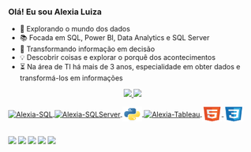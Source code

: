 ### Olá! Eu sou Alexia Luiza

- 🌟 Explorando o mundo dos dados
- 📚 Focada em SQL, Power BI, Data Analytics e SQL Server
- 🎨 Transformando informação em decisão
- 💡 Descobrir coisas e explorar o porquê dos acontecimentos
- ⏳ Na área de TI há mais de 3 anos, especialidade em obter dados e transformá-los em informações

<div align="center">
  <a href="https://github.com/AlexaCoast">
      <img height="180em" src="https://github-readme-stats.vercel.app/api?username=alexacoast&show_icons=true&theme=dark&include_all_commits=true&count_private=true"/>
  <img height="180em" src="https://github-readme-stats.vercel.app/api/top-langs/?username=alexacoast&layout=compact&langs_count=7&theme=dark"/>
</div>

<div style="display: inline_block"><br>
  <img align="center" alt="Alexia-SQL" height="30" width="40" src="https://cdn.jsdelivr.net/gh/devicons/devicon/icons/mysql/mysql-original.svg"> 
  <img align="center" alt="Alexia-SQLServer" height="30" width="40" src="https://upload.wikimedia.org/wikipedia/commons/thumb/8/80/SQL_Server_2019_logo.svg/2560px-SQL_Server_2019_logo.svg.png">
  <img align="center" alt="Alexia-Python" height="30" width="40" src="https://raw.githubusercontent.com/devicons/devicon/master/icons/python/python-original.svg">
  <img align="center" alt="Alexia-Tableau" height="30" width="40" src="https://cdn.worldvectorlogo.com/logos/tableau-software.svg">
  <img align="center" alt="Alexia-HTML" height="30" width="40" src="https://raw.githubusercontent.com/devicons/devicon/master/icons/html5/html5-original.svg">
  <img align="center" alt="Alexia-CSS" height="30" width="40" src="https://raw.githubusercontent.com/devicons/devicon/master/icons/css3/css3-original.svg">
</div>

##

<div>  
  <a href="https://instagram.com/alexiacoast" target="_blank"><img src="https://img.shields.io/badge/-Instagram-%23E4405F?style=for-the-badge&logo=instagram&logoColor=white" target="_blank"></a>
  <a href="https://discord.com/channels/@me" target="_blank"><img src="https://img.shields.io/badge/Discord-7289DA?style=for-the-badge&logo=discord&logoColor=white" target="_blank"></a> 
  <a href = "mailto:coastalexia@gmail.com"><img src="https://img.shields.io/badge/-Gmail-%23333?style=for-the-badge&logo=gmail&logoColor=white" target="_blank"></a>
  <a href="https://www.linkedin.com/in/alexia-costa-ba42211a2/" target="_blank"><img src="https://img.shields.io/badge/-LinkedIn-%230077B5?style=for-the-badge&logo=linkedin&logoColor=white" target="_blank"></a> 
  <a href="https://www.twitch.tv/#" target="_blank"><img src="https://img.shields.io/badge/Twitch-9146FF?style=for-the-badge&logo=twitch&logoColor=white" target="_blank"></a>
</div>

